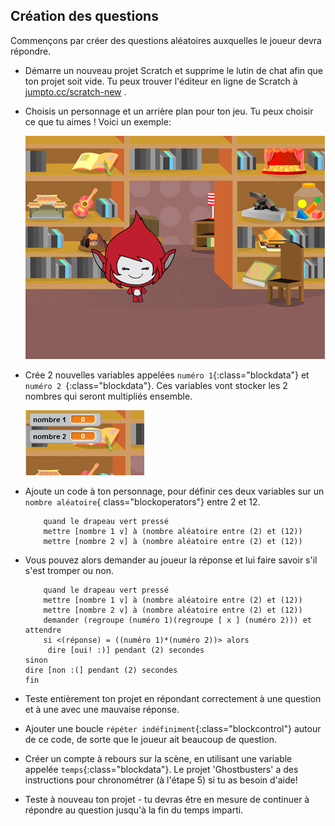 ## Création des questions

Commençons par créer des questions aléatoires auxquelles le joueur devra répondre.

+ Démarre un nouveau projet Scratch et supprime le lutin de chat afin que ton projet soit vide. Tu peux trouver l'éditeur en ligne de Scratch à <a href="http://jumpto.cc/scratch-new" target="_blank">jumpto.cc/scratch-new</a> .

+ Choisis un personnage et un arrière plan pour ton jeu. Tu peux choisir ce que tu aimes ! Voici un exemple:
    
    ![capture d'écran](images/brain-setting.png)

+ Crée 2 nouvelles variables appelées `numéro 1`{:class="blockdata"} et `numéro 2 `{:class="blockdata"}. Ces variables vont stocker les 2 nombres qui seront multipliés ensemble.
    
    ![capture d'écran](images/brain-variables.png)

+ Ajoute un code à ton personnage, pour définir ces deux variables sur un `nombre aléatoire`{ class="blockoperators"} entre 2 et 12.
    
    ```blocks
        quand le drapeau vert pressé
        mettre [nombre 1 v] à (nombre aléatoire entre (2) et (12)) 
        mettre [nombre 2 v] à (nombre aléatoire entre (2) et (12))
    ```

+ Vous pouvez alors demander au joueur la réponse et lui faire savoir s'il s'est tromper ou non.
    
    ```blocks
        quand le drapeau vert pressé
        mettre [nombre 1 v] à (nombre aléatoire entre (2) et (12))  
        mettre [nombre 2 v] à (nombre aléatoire entre (2) et (12)) 
        demander (regroupe (numéro 1)(regroupe [ x ] (numéro 2))) et attendre
        si <(réponse) = ((numéro 1)*(numéro 2))> alors
         dire [oui! :)] pendant (2) secondes
    sinon 
    dire [non :(] pendant (2) secondes
    fin
    ```

+ Teste entièrement ton projet en répondant correctement à une question et à une avec une mauvaise réponse.

+ Ajouter une boucle `répéter indéfiniment`{:class="blockcontrol"} autour de ce code, de sorte que le joueur ait beaucoup de question.

+ Créer un compte à rebours sur la scène, en utilisant une variable appelée `temps`{:class="blockdata"}. Le projet 'Ghostbusters' a des instructions pour chronométrer (à l'étape 5) si tu as besoin d'aide!

+ Teste à nouveau ton projet - tu devras être en mesure de continuer à répondre au question jusqu'à la fin du temps imparti.
